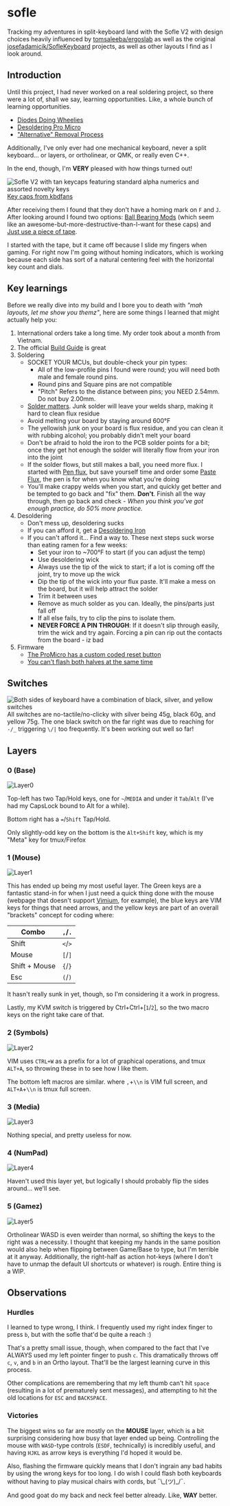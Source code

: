 # sofle
Tracking my adventures in split-keyboard land with the Sofle V2 with design choices heavily
influenced by  [tomsaleeba/ergoslab](https://github.com/tomsaleeba/ergoslab) as well as the original
[josefadamicik/SofleKeyboard](https://github.com/josefadamcik/SofleKeyboard) projects, as well as
other layouts I find as I look around.

## Introduction

Until this project, I had never worked on a real soldering project, so there were a lot of, shall we
say, learning opportunities. Like, a whole bunch of learning opportunities.

- [Diodes Doing Wheelies](https://lh3.googleusercontent.com/pw/AM-JKLXpcnni-hIRVG0Q5W6UKhmAz4x1CDPG0np4Ru77WyS43oEeuy1Ttd_nKz7bC0hVq4CXgJr_HkjY9R8RKWADoTOu5F2XRMIq3sdYL3ckXT4LqIUmYs1ymKCOqJjRcrgjOiBuaoCyTdjfGrQuolj1mCkWaQ=w3584-h1744-no?authuser=0)
- [Desoldering Pro Micro](https://photos.google.com/share/AF1QipPytwYjRgQrpOThUrlPG6qWIp5S8OndPnbsrqexxPabXPODnWopA66ABG0FQe4cjA/photo/AF1QipNo28zbPFFA4ndrwGKWFcjzPhja6jrx9gsR8F8W?key=UEFEb0ZQUkVDN1NiWVA3SVlDRjFIbkpuM2VZZ2d3)
- ["Alternative" Removal Process](https://lh3.googleusercontent.com/pw/AM-JKLUhSb-qmn8lED717eeFKJYj9S0r9BUdeg1NvFhw69E2dNSicZ8ZmswlcJBKuunnZbi3Wz2KP7_GVmDAQKi8Xk2bwlqB44VlYtNa5t3f-Lr7UazJfQQFtU98NDDOVC8Y0D71i0ItT-2oJogBYY-mLNnnzw=w1920-h934-no?authuser=0)

Additionally, I've only ever had one mechanical keyboard, never a split keyboard... or layers, or
ortholinear, or QMK, or really even C++.

In the end, though, I'm **VERY** pleased with how things turned out!

![Sofle V2 with tan keycaps featuring standard alpha numerics and assorted novelty keys](https://lh3.googleusercontent.com/pw/AM-JKLVr-XJRkMWg79y4RWsEhTycdLUstjloWZONWSj9at_w_N3zI0L1dtLOyxpfbjQnUZdlfp2QZRNzWEg_KquBZtGhaq5TsABN5fU--JM3NCtFjM0es59A7AL1kjqVtX3ZoyTwLahqcwOi3ASsf3rVCko2zA=w3584-h1744-no?authuser=0)
[Key caps from kbdfans](https://kbdfans.com/products/pbt-sa-control-code-keycaps-set)

After receiving them I found that they don't have a homing mark on `F` and `J`. After looking
around I found two options: [Ball Bearing Mods](https://blog.techotom.com/post/2018-02-03-ball-bearing-homing-bumps-on-keycaps/) (which seem
like an awesome-but-more-destructive-than-I-want for these caps) and [Just use a piece of tape](https://superuser.com/questions/212968/what-is-the-best-way-to-create-tactile-bumps-on-your-keyboardv).

I started with the tape, but it came off because I slide my fingers when gaming. For right now I'm
going without homing indicators, which is working because each side has sort of a natural centering
feel with the horizontal key count and dials.

## Key learnings

Before we really dive into my build and I bore you to death with _"mah layouts, let me show you
themz"_, here are some things I learned that might actually help you:

1. International orders take a long time. My order took about a month from Vietnam.
1. The official [Build Guide](https://josefadamcik.github.io/SofleKeyboard/build_guide.html) is great
1. Soldering
    - SOCKET YOUR MCUs, but double-check your pin types:
      - All of the low-profile pins I found were round; you will need both male and female round pins.
      - Round pins and Square pins are not compatible
      - "Pitch" Refers to the distance between pins; you NEED 2.54mm. Do not buy 2.00mm.
    - [Solder matters](https://www.amazon.com/Kester-24-6337-0027-Solder-Alloy-Diameter/dp/B0149K4JTY/). Junk solder will leave your welds sharp, making it hard to clean flux residue
    - Avoid melting your board by staying around 600°F
    - The yellowish junk on your board is flux residue, and you can clean it with rubbing alcohol; you probably didn't melt your board
    - Don't be afraid to hold the iron to the PCB solder points for a bit; once they get hot enough the solder will literally flow from your iron into the joint
    - If the solder flows, but still makes a ball, you need more flux. I started with [Pen flux](https://www.amazon.com/gp/product/B07B53LNGX/ref=ppx_yo_dt_b_asin_title_o05_s00?ie=UTF8&psc=1), but save yourself time and order some [Paste Flux](https://www.amazon.com/gp/product/B008ZIV85A/ref=ppx_yo_dt_b_asin_title_o02_s01?ie=UTF8&psc=1), the pen is for when you know what you're doing
    - You'll make crappy welds when you start, and quickly get better and be tempted to go back and "fix" them. **Don't**. Finish all the way through, then go back and check - _When you think you've got enough practice, do 50% more practice._
1. Desoldering
    - Don't mess up, desoldering sucks
    - If you can afford it, get a [Desoldering Iron](https://www.amazon.com/dp/B008DJRYIG/?coliid=IQUL97ASV33ZV&colid=Q1IVZF7EQCE6&psc=1&ref_=lv_ov_lig_dp_it)
    - If you can't afford it... Find a way to. These next steps suck worse than eating ramen for a few
        weeks:
      - Set your iron to ~700°F to start (if you can adjust the temp)
      - Use desoldering wick
      - Always use the tip of the wick to start; if a lot is coming off the joint, try to move up the wick
      - Dip the tip of the wick into your flux paste. It'll make a mess on the board, but it will help attract the solder
      - Trim it between uses
      - Remove as much solder as you can. Ideally, the pins/parts just fall off
      - If all else fails, try to clip the pins to isolate them.
      - **NEVER FORCE A PIN THROUGH**: If it doesn't slip through easily, trim the wick and try again. Forcing a pin can rip out the contacts from the board - iz bad
1. Firmware
    - [The ProMicro has a custom coded reset button](https://learn.sparkfun.com/tutorials/pro-micro--fio-v3-hookup-guide#ts-reset)
    - [You can't flash both halves at the same time](https://www.reddit.com/r/olkb/comments/opkt94/questions_on_firmware_flashing_with_my_guess_at/)

## Switches

![Both sides of keyboard have a combination of black, silver, and yellow switches](https://lh3.googleusercontent.com/pw/AM-JKLV-JeUnb_izO9pUVwFPxlse9JRx-3LEAL8htDuyduDu5u8-nLQfQmPExzm1UADlPz2G5xmZQztoJjEamzJdmF9a_KVXdaFNtVHbv0sn5l5GUf3S5h0G1wxBMUkpOgyubxqIAO19YNyqci9HNV0OHdpLCA=w3584-h1744-no?authuser=0)
All switches are no-tactile/no-clicky with silver being 45g, black 60g, and yellow 75g.  The one
black switch on the far right was due to reaching for `-/_` triggering `\/|` too frequently. It's
been working out well so far!

## Layers

### 0 (Base)

![Layer0](images/layer_0_base.png)

Top-left has two Tap/Hold keys, one for `~`/`MEDIA` and under it `Tab`/`Alt` (I've had my CapsLock
bound to Alt for a while).

Bottom right has a `=`/`Shift` Tap/Hold.

Only slightly-odd key on the bottom is the `Alt+Shift` key, which is my "Meta" key for tmux/Firefox

### 1 (Mouse)

![Layer1](images/layer_1_mous.png)

This has ended up being my most useful layer. The Green keys are a fantastic stand-in for when I
just need a quick thing done with the mouse (webpage that doesn't support
[Vimium](https://vimium.github.io/), for example), the blue keys are VIM keys for things that need
arrows, and the yellow keys are part of an overall "brackets" concept for coding where:

| Combo | `,`/`.` |
|-------|-----|
| Shift | `<`/`>` |
| Mouse | `[`/`]` |
| Shift + Mouse | `{`/`}` |
| Esc | `(`/`)` |

It hasn't really sunk in yet, though, so I'm considering it a work in progress.

Lastly, my KVM switch is triggered by Ctrl+Ctrl+[`1`/`2`], so the two macro keys on the right take
care of that.

### 2 (Symbols)

![Layer2](images/layer_2_syms.png)

VIM uses `CTRL+W` as a prefix for a lot of graphical operations, and tmux `ALT+A`, so throwing these
in to see how I like them.

The bottom left macros are similar. where `,`+`\\n` is VIM full screen, and `ALT+A`+`\\n` is tmux
full screen.

### 3 (Media)

![Layer3](images/layer_3_mdia.png)

Nothing special, and pretty useless for now.


### 4 (NumPad)

![Layer4](images/layer_4_npad.png)

Haven't used this layer yet, but logically I should probably flip the sides around... we'll see.

### 5 (Gamez)

![Layer5](images/layer_5_game.png)

Ortholinear WASD is even weirder than normal, so shifting the keys to the right was a necessity. I
thought that keeping my hands in the same position would also help when flipping between Game/Base to type, but I'm terrible at it anyway. Additionally, the right-half as action hot-keys (where I don't have to unmap the default UI shortcuts or whatever) is rough. Entire thing is a WIP.

## Observations

### Hurdles

I learned to type wrong, I think. I frequently used my right index finger to press `b`, but with the
sofle that'd be quite a reach :)

That's a pretty small issue, though, when compared to the fact that I've ALWAYS used my left pointer
finger to push `c`. This dramatically throws off `c`, `v`, and `b` in an Ortho layout. That'll be
the largest learning curve in this process.

Other complications are remembering that my left thumb can't hit `space` (resulting in a lot of
prematurely sent messages), and attempting to hit the old locations for `ESC` and `BACKSPACE`.

### Victories

The biggest wins so far are mostly on the **MOUSE** layer, which is a bit surprising considering how
busy that layer ended up being. Controlling the mouse with `WASD`-type controls (`ESDF`,
technically) is incredibly useful, and having `HJKL` as arrow keys is everything I'd hoped it would
be.

Also, flashing the firmware quickly means that I don't ingrain any bad habits by using the wrong
keys for too long. I do wish I could flash both keyboards without having to play musical chairs with
cords, but ¯\\_(ツ)\_\/¯.

And good goat do my back and neck feel better already. Like, **__WAY__** better.

